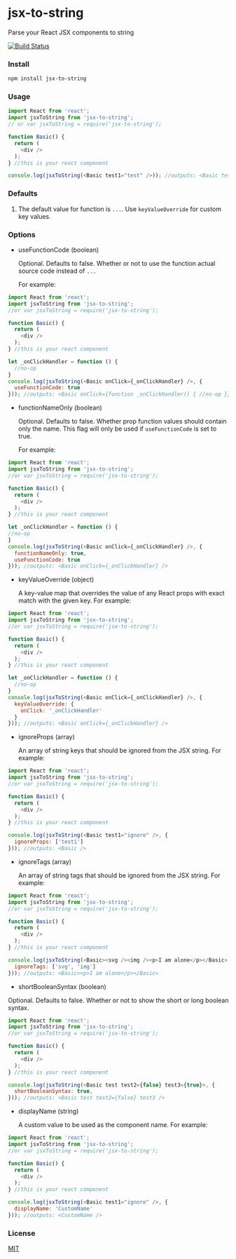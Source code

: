 # jsx-to-string

Parse your React JSX components to string

[![Build Status](https://api.travis-ci.org/grommet/jsx-to-string.svg)](https://travis-ci.org/grommet/jsx-to-string)

### Install

```sh
npm install jsx-to-string
```

### Usage

```js
import React from 'react';
import jsxToString from 'jsx-to-string';
// or var jsxToString = require('jsx-to-string');

function Basic() {
  return (
    <div />
  );
} //this is your react component

console.log(jsxToString(<Basic test1="test" />)); //outputs: <Basic test1="test" />
```

### Defaults

  1. The default value for function is `...`. Use `keyValueOverride` for custom key values.

### Options
  * useFunctionCode (boolean)

    Optional. Defaults to false. Whether or not to use the function actual source code instead of `...`

    For example:

```js
import React from 'react';
import jsxToString from 'jsx-to-string';
//or var jsxToString = require('jsx-to-string');

function Basic() {
  return (
    <div />
  );
} //this is your react component

let _onClickHandler = function () {
  //no-op
}
console.log(jsxToString(<Basic onClick={_onClickHandler} />, {
  useFunctionCode: true
})); //outputs: <Basic onClick={function _onClickHandler() { //no-op }} />
```

* functionNameOnly (boolean)

  Optional. Defaults to false. Whether prop function values should contain only the name.
  This flag will only be used if `useFunctionCode` is set to true.

  For example:

```js
import React from 'react';
import jsxToString from 'jsx-to-string';
//or var jsxToString = require('jsx-to-string');

function Basic() {
  return (
    <div />
  );
} //this is your react component

let _onClickHandler = function () {
//no-op
}
console.log(jsxToString(<Basic onClick={_onClickHandler} />, {
  functionNameOnly: true,
  useFunctionCode: true
})); //outputs: <Basic onClick={_onClickHandler} />
```

  * keyValueOverride (object)

    A key-value map that overrides the value of any React props with exact match with the given key. For example:

```js
import React from 'react';
import jsxToString from 'jsx-to-string';
//or var jsxToString = require('jsx-to-string');

function Basic() {
  return (
    <div />
  );
} //this is your react component

let _onClickHandler = function () {
  //no-op
}
console.log(jsxToString(<Basic onClick={_onClickHandler} />, {
  keyValueOverride: {
    onClick: '_onClickHandler'
  }
})); //outputs: <Basic onClick={_onClickHandler} />
```

  * ignoreProps (array)

    An array of string keys that should be ignored from the JSX string. For example:

```js
import React from 'react';
import jsxToString from 'jsx-to-string';
//or var jsxToString = require('jsx-to-string');

function Basic() {
  return (
    <div />
  );
} //this is your react component

console.log(jsxToString(<Basic test1="ignore" />, {
  ignoreProps: ['test1']
})); //outputs: <Basic />
```

  * ignoreTags (array)

    An array of string tags that should be ignored from the JSX string. For example:

```js
import React from 'react';
import jsxToString from 'jsx-to-string';
//or var jsxToString = require('jsx-to-string');

function Basic() {
  return (
    <div />
  );
} //this is your react component

console.log(jsxToString(<Basic><svg /><img /><p>I am alone</p></Basic>, {
  ignoreTags: ['svg', 'img']
})); //outputs: <Basic><p>I am alone</p></Basic>
```

  * shortBooleanSyntax (boolean)

  Optional. Defaults to false. Whether or not to show the short or long boolean syntax.

```js
import React from 'react';
import jsxToString from 'jsx-to-string';
//or var jsxToString = require('jsx-to-string');

function Basic() {
  return (
    <div />
  );
} //this is your react component

console.log(jsxToString(<Basic test test2={false} test3={true}>, {
  shortBooleanSyntax: true,
})); //outputs: <Basic test test2={false} test3 />
```

  * displayName (string)

    A custom value to be used as the component name. For example:

```js
import React from 'react';
import jsxToString from 'jsx-to-string';
//or var jsxToString = require('jsx-to-string');

function Basic() {
  return (
    <div />
  );
} //this is your react component

console.log(jsxToString(<Basic test1="ignore" />, {
  displayName: 'CustomName'
})); //outputs: <CustomName />
```

### License

[MIT](https://github.com/alansouzati/jsx-to-string/blob/master/LICENSE)
